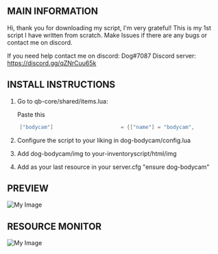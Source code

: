 ## MAIN INFORMATION
Hi, thank you for downloading my script, I'm very grateful!
This is my 1st script I have written from scratch.
Make Issues if there are any bugs or contact me on discord.

If you need help contact me on discord: Dog#7087
Discord server: https://discord.gg/qZNrCuu65k
## INSTALL INSTRUCTIONS
1. Go to qb-core/shared/items.lua:

	Paste this
```lua
	["bodycam"] 		 			 = {["name"] = "bodycam",       	    	["label"] = "PD Body Camera",	 				["weight"] = 20, 		["type"] = "item", 		["image"] = "bodycam.png", 			["unique"] = false, 	["useable"] = true, 	["shouldClose"] = true,   ["combinable"] = nil,   ["description"] = "Body Camera"},
```

2. Configure the script to your liking in dog-bodycam/config.lua

3. Add dog-bodycam/img to your-inventoryscript/html/img

4. Add as your last resource in your server.cfg "ensure dog-bodycam"

## PREVIEW

![My Image](https://user-images.githubusercontent.com/18469253/195879766-072fb823-d236-4b6f-89a2-6fc27537c6a9.png)

## RESOURCE MONITOR
![My Image](https://cdn.discordapp.com/attachments/873289704739594270/1030819833144680458/unknown.png)

##

